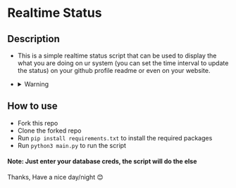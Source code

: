 # Realtime Status
    
## Description

- This is a simple realtime status script that can be used to display the what you are doing on ur system (you can set the time interval to update the status) on your github profile readme or even on your website.

-  <details>
        <summary>Warning</summary>
         Logging too frequently can expose your brower's tabs too, make sure to configure the script as per your needs
    </details>  

##  How to use

- Fork this repo
- Clone the forked repo
- Run `pip install requirements.txt` to install the required packages
- Run `python3 main.py` to run the script

<h4>Note: Just enter your database creds, the script will do the else</h4>

Thanks, Have a nice day/night 😊
